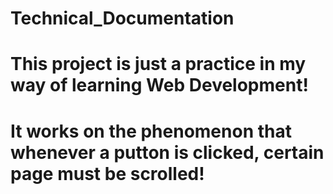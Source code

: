 # Technical_Documentation
# This project is just a practice in my way of learning Web Development!
# It works on the phenomenon that whenever a putton is clicked, certain page must be scrolled!
